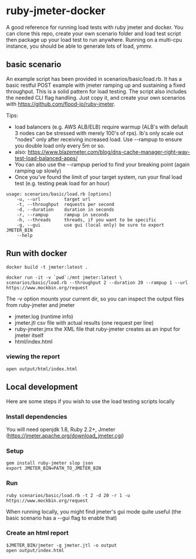 # ruby-jmeter-docker
A good reference for running load tests with ruby jmeter and docker. You can clone this repo, create your own scenario folder and load test script then package up your load test to run anywhere. Running on a multi-cpu instance, you should be able to generate lots of load, ymmv.

## basic scenario
An example script has been provided in scenarios/basic/load.rb. It has a basic restful POST example with jmeter ramping up and sustaining a fixed throughput. This is a solid pattern for load testing. The script also includes the needed CLI flag handling. Just copy it, and create your own scenarios with https://github.com/flood-io/ruby-jmeter.

Tips:
- load balancers (e.g. AWS ALB/ELB) require warmup (ALB's with default 3 nodes can be stressed with merely 100's of rps). lb's only scale out "nodes" only after receiving increased load. Use --rampup to ensure you double load only every 5m or so.
- also: https://www.blazemeter.com/blog/dns-cache-manager-right-way-test-load-balanced-apps/
- You can also use the --rampup period to find your breaking point (again ramping up slowly)
- Once you've found the limit of your target system, run your final load test (e.g. testing peak load for an hour)

```
usage: scenarios/basic/load.rb [options]
    -u, --url         target url
    -t, --throughput  requests per second
    -d, --duration    duration in seconds
    -r, --rampup      rampup in seconds
    -h, --threads     threads, if you want to be specific
    -g, --gui         use gui (local only) be sure to export JMETER_BIN
    --help            
```

## Run with docker
```
docker build -t jmeter:latest .

docker run -it -v `pwd`:/mnt jmeter:latest \
scenarios/basic/load.rb --throughput 2 --duration 20 --rampup 1 --url https://www.mockbin.org/request
```

The -v option mounts your current dir, so you can inspect the output files from ruby-jmeter and jmeter
- jmeter.log (runtime info)
- jmeter.jtl csv file with actual results (one request per line)
- ruby-jmeter.jmx the XML file that ruby-jmeter creates as an input for jmeter itself
- html/index.html

### viewing the report
```
open output/html/index.html
```

## Local development

Here are some steps if you wish to use the load testing scripts locally

### Install dependencies

You will need openjdk 1.8, Ruby 2.2+, Jmeter (https://jmeter.apache.org/download_jmeter.cgi)

### Setup

```
gem install ruby-jmeter slop json
export JMETER_BIN=PATH_TO_JMETER_BIN
```

### Run
```
ruby scenarios/basic/load.rb -t 2 -d 20 -r 1 -u https://www.mockbin.org/request
``` 
When running locally, you might find jmeter's gui mode quite useful (the basic scenario has a --gui flag to enable that)

### Create an html report

```
$JMETER_BIN/jmeter -g jmeter.jtl -o output
open output/index.html
```

